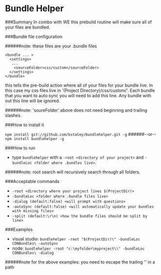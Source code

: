 ﻿# Bundle Helper

###Summary
In combo with WE this prebuild routine will make sure all of your files are bundled.

###Bundle file configuration

######note: these files are your .bundle files
```
<bundle ... >
  <settings>
   ...
    <sourceFolder>css/custom</sourceFolder>
  </settings>
</bundle>
```
this tells the pre-build action where all of your files for your bundle live. In this case my css files live in '(Project Directory)/css/custom/'. Each bundle that you want to auto sync you will need to add this line. Any bundle with out this line will be ignored.

######note: 'soureFolder' above does not need beginning and trailing slashes. 


###How to install it

`npm install git://github.com/bstaley/bundlehelper.git -g`
######--or--
`npm install bundlehelper -g`

###How to run
* type `bundlehelper` with a `-root <directory of your project>` and `-bundleLoc <folder where .bundles live>`.

######note: root search will recursively search through all folders.

###Acceptable commands
* `-root <directory where your project lives $(ProjectDir)>`
* `-bundleLoc <folder where .bundle files live>`
* `-dialog (default:false) <will prompt with questions>`
* `-autoSync (default:false) <will automatically update your bundles with missing files>`
* `-split (default:\r\n) <how the bundle files should be split by line>`

###Examples
* visual studio: `bundlehelper -root "$(ProjectDir)\" -bundleLoc CDNBundles\ -autoSync`
* node: `bundlehelper -root "c:\myfolder\myproject\\" -bundleLoc CDNBundles\ -dialog`

######note for the above examples: you need to escape the trailing '\' in a path
